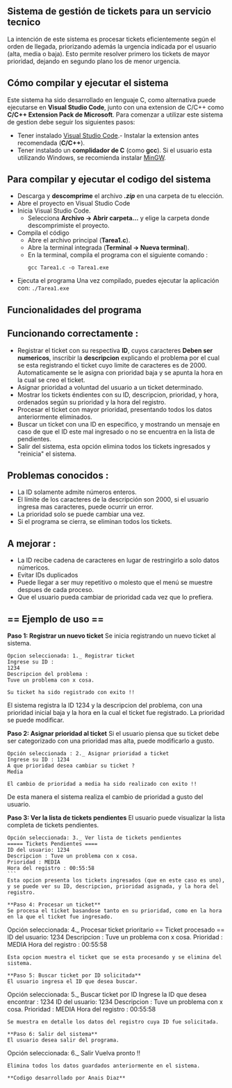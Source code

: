 ## Sistema de gestión de tickets para un servicio tecnico

La intención de este sistema es procesar tickets eficientemente según el orden de llegada, priorizando además la urgencia indicada por el usuario (alta, media o baja). Esto permite resolver primero los tickets de mayor prioridad, dejando en segundo plano los de menor urgencia.

## Cómo compilar y ejecutar el sistema
Este sistema ha sido desarrollado en lenguaje C, como alternativa puede ejecutarse en **Visual Studio Code**, junto con una extension de 
 C/C++ como **C/C++ Extension Pack de Microsoft**. Para comenzar a utilizar este sistema de gestion debe seguir los siguientes pasos:

- Tener instalado [Visual Studio Code]( https://code.visualstudio.com/).- Instalar la extension antes recomendada (**C/C++**).
- Tener instalado un **complidador de C** (como **gcc**). Si el usuario esta utilizando Windows, se recomienda instalar [MinGW](https://www.mingw-w64.org/).

 ## Para compilar y ejecutar el codigo del sistema
- Descarga y **descomprime** el archivo ***.zip*** en una carpeta de tu elección.
- Abre el proyecto en Visual Studio Code
- Inicia Visual Studio Code.
    - Selecciona **Archivo -> Abrir carpeta...** y elige la carpeta donde descomprimiste el proyecto.
- Compila el código
    - Abre el archivo principal (**Tarea1.c**).
    - Abre la terminal integrada (**Terminal -> Nueva terminal**).
    - En la terminal, compila el programa con el siguiente comando :
        ```
        gcc Tarea1.c -o Tarea1.exe
        ```
- Ejecuta el programa
    Una vez compilado, puedes ejecutar la aplicación con:
        ```
        ./Tarea1.exe
        ```

## Funcionalidades del programa

## Funcionando correctamente :
- Registrar el ticket con su respectiva **ID**, cuyos caracteres **Deben ser numericos**, inscribir la **descripcion** explicando el problema por el cual se esta registrando el ticket cuyo limite de caracteres es de 2000. Automaticamente se le asigna con prioridad baja y se apunta la hora en la cual se creo el ticket.
- Asignar prioridad a voluntad del usuario a un ticket determinado.
- Mostrar los tickets éndientes con su ID, descripcion, prioridad, y hora, ordenados según su prioridad y la hora del registro.
- Procesar el ticket con mayor prioridad, presentando todos los datos anteriormente eliminados.
- Buscar un ticket con una ID en especifico, y mostrando un mensaje en caso de que el ID este mal ingresado o no se encuentra en la lista de pendientes.
- Salir del sistema, esta opción elimina todos los tickets ingresados y "reinicia" el sistema.

## Problemas conocidos :
- La ID solamente admite números enteros.
- El límite de los caracteres de la descripción son 2000, si el usuario ingresa mas caracteres, puede ocurrir un error.
- La prioridad solo se puede cambiar una vez.
- Si el programa se cierra, se eliminan todos los tickets.

## A mejorar :
- La ID recibe cadena de caracteres en lugar de restringirlo a solo datos númericos.
- Evitar IDs duplicados
- Puede llegar a ser muy repetitivo o molesto que el menú se muestre despues de cada proceso.
- Que el usuario pueda cambiar de prioridad cada vez que lo prefiera.

## == Ejemplo de uso ==
**Paso 1: Registrar un nuevo ticket**
Se inicia registrando un nuevo ticket al sistema.
```
Opcion seleccionada: 1._ Registrar ticket
Ingrese su ID :
1234
Descripcion del problema :
Tuve un problema con x cosa.

Su ticket ha sido registrado con exito !!
```
El sistema registra la ID 1234 y la descripcion del problema, con una prioridad inicial baja y la hora en la cual el ticket fue registrado. La prioridad se puede modificar.

**Paso 2: Asignar prioridad al ticket**
Si el usuario piensa que su ticket debe ser categorizado con una prioridad mas alta, puede modificarlo a gusto.
```
Opción seleccionada : 2._ Asignar prioridad a ticket
Ingrese su ID : 1234
A que prioridad desea cambiar su ticket ?
Media

El cambio de prioridad a media ha sido realizado con exito !!
```
De esta manera el sistema realiza el cambio de prioridad a gusto del usuario.

**Paso 3: Ver la lista de tickets pendientes**
El usuario puede visualizar la lista completa de tickets pendientes.
````
Opción seleccionada: 3._ Ver lista de tickets pendientes
===== Tickets Pendientes ====
ID del usuario: 1234
Descripcion : Tuve un problema con x cosa.
Prioridad : MEDIA
Hora del registro : 00:55:58
```
Esta opcion presenta los tickets ingresados (que en este caso es uno), y se puede ver su ID, descripcion, prioridad asignada, y la hora del registro.

**Paso 4: Procesar un ticket**
Se procesa el ticket basandose tanto en su prioridad, como en la hora en la que el ticket fue ingresado.
````
Opción seleccionada: 4._ Procesar ticket prioritario
== Ticket procesado ==
ID del usuario: 1234
Descripcion : Tuve un problema con x cosa.
Prioridad : MEDIA
Hora del registro : 00:55:58
```
Esta opcion muestra el ticket que se esta procesando y se elimina del sistema.

**Paso 5: Buscar ticket por ID solicitada**
El usuario ingresa el ID que desea buscar.
````
Opción seleccionada: 5._ Buscar ticket por ID
Ingrese la ID que desea encontrar : 1234
ID del usuario: 1234
Descripcion : Tuve un problema con x cosa.
Prioridad : MEDIA
Hora del registro : 00:55:58
```
Se muestra en detalle los datos del registro cuya ID fue solicitada.

**Paso 6: Salir del sistema**
El usuario desea salir del programa.
```
Opción seleccionada: 6._ Salir
Vuelva pronto !!
```
Elimina todos los datos guardados anteriormente en el sistema.

**Codigo desarrollado por Anais Diaz**